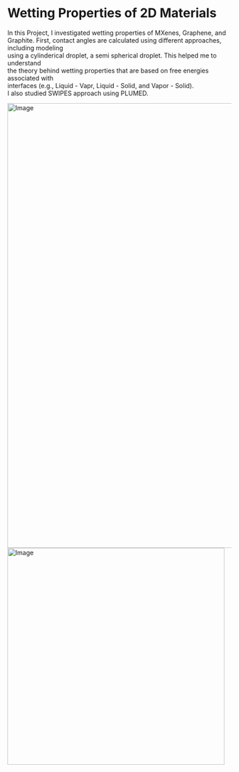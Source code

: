 # Wetting Properties of 2D Materials  
In this Project, I investigated wetting properties of MXenes, Graphene, and Graphite.
First, contact angles are calculated using different approaches, including modeling  
using a cylinderical droplet, a semi spherical droplet. This helped me to understand  
the theory behind wetting properties that are based on free energies associated with  
interfaces (e.g., Liquid - Vapr, Liquid - Solid, and Vapor - Solid).  
I also studied SWIPES approach using PLUMED.  

<img width="1001" alt="Image" src="https://github.com/user-attachments/assets/9b86e982-c8dc-40fc-a091-1cfeb5653651" />  


<img width="488" alt="Image" src="https://github.com/user-attachments/assets/f7470932-5474-417a-86b0-f21a0d8c437c" />
